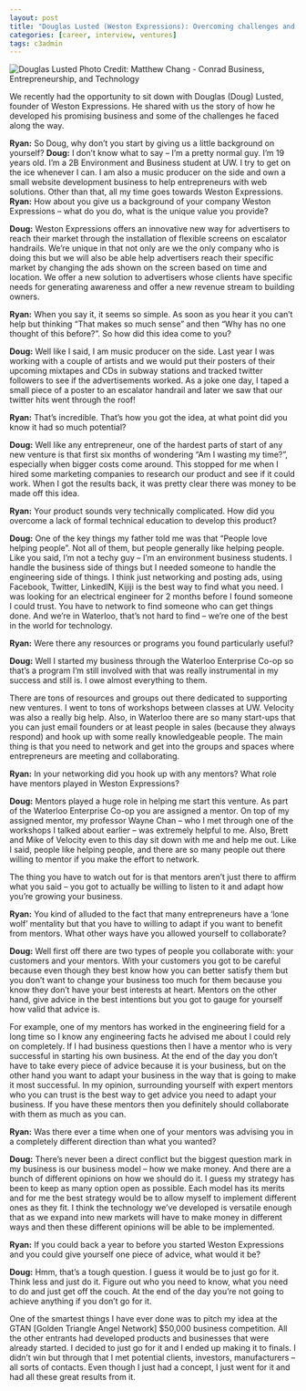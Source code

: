```yaml
---
layout: post
title: "Douglas Lusted (Weston Expressions): Overcoming challenges and making his venture a reality"
categories: [career, interview, ventures]
tags: c3admin
---
```

![Douglas Lusted](http://c3inspire.com/wp-content/uploads/2012/09/doug9-225x300.jpeg)
Photo Credit: Matthew Chang - Conrad Business, Entrepreneurship, and Technology

We recently had the opportunity to sit down with Douglas (Doug) Lusted, founder of Weston Expressions. He shared with us the story of how he developed his promising business and some of the challenges he faced along the way.

**Ryan:** So Doug, why don’t you start by giving us a little background on yourself?
**Doug:** I don’t know what to say – I’m a pretty normal guy. I’m 19 years old. I’m a 2B Environment and Business student at UW. I try to get on the ice whenever I can. I am also a music producer on the side and own a small website development business to help entrepreneurs with web solutions. Other than that, all my time goes towards Weston Expressions.
**Ryan:** How about you give us a background of your company Weston Expressions – what do you do, what is the unique value you provide?

**Doug:** Weston Expressions offers an innovative new way for advertisers to reach their market through the installation of flexible screens on escalator handrails. We’re unique in that not only are we the only company who is doing this but we will also be able help advertisers reach their specific market by changing the ads shown on the screen based on time and location. We offer a new solution to advertisers whose clients have specific needs for generating awareness and offer a new revenue stream to building owners.

**Ryan:** When you say it, it seems so simple. As soon as you hear it you can’t help but thinking “That makes so much sense” and then “Why has no one thought of this before?”. So how did this idea come to you?

**Doug:** Well like I said, I am music producer on the side. Last year I was working with a couple of artists and we would put their posters of their upcoming mixtapes and CDs in subway stations and tracked twitter followers to see if the advertisements worked. As a joke one day, I taped a small piece of a poster to an escalator handrail and later we saw that our twitter hits went through the roof!

**Ryan:** That’s incredible. That’s how you got the idea, at what point did you know it had so much potential?

**Doug:** Well like any entrepreneur, one of the hardest parts of start of any new venture is that first six months of wondering “Am I wasting my time?”, especially when bigger costs come around. This stopped for me when I hired some marketing companies to research our product and see if it could work. When I got the results back, it was pretty clear there was money to be made off this idea.

**Ryan:** Your product sounds very technically complicated. How did you overcome a lack of formal technical education to develop this product?

**Doug:** One of the key things my father told me was that “People love helping people”. Not all of them, but people generally like helping people. Like you said, I’m not a techy guy – I’m an environment business students. I handle the business side of things but I needed someone to handle the engineering side of things. I think just networking and posting ads, using Facebook, Twitter, LinkedIN, Kijiji is the best way to find what you need. I was looking for an electrical engineer for 2 months before I found someone I could trust. You have to network to find someone who can get things done. And we’re in Waterloo, that’s not hard to find – we’re one of the best in the world for technology.

**Ryan:** Were there any resources or programs you found particularly useful?

**Doug:** Well I started my business through the Waterloo Enterprise Co-op so that’s a program I’m still involved with that was really instrumental in my success and still is. I owe almost everything to them.

There are tons of resources and groups out there dedicated to supporting new ventures. I went to tons of workshops between classes at UW. Velocity was also a really big help. Also, in Waterloo there are so many start-ups that you can just email founders or at least people in sales (because they always respond) and hook up with some really knowledgeable people. The main thing is that you need to network and get into the groups and spaces where entrepreneurs are meeting and collaborating.

**Ryan:** In your networking did you hook up with any mentors? What role have mentors played in Weston Expressions?

**Doug:** Mentors played a huge role in helping me start this venture. As part of the Waterloo Enterprise Co-op you are assigned a mentor. On top of my assigned mentor, my professor Wayne Chan – who I met through one of the workshops I talked about earlier – was extremely helpful to me. Also, Brett and Mike of Velocity even to this day sit down with me and help me out. Like I said, people like helping people, and there are so many people out there willing to mentor if you make the effort to network.

The thing you have to watch out for is that mentors aren’t just there to affirm what you said – you got to actually be willing to listen to it and adapt how you’re growing your business.

**Ryan:** You kind of alluded to the fact that many entrepreneurs have a ‘lone wolf’ mentality but that you have to willing to adapt if you want to benefit from mentors. What other ways have you allowed yourself to collaborate?

**Doug:** Well first off there are two types of people you collaborate with: your customers and your mentors. With your customers you got to be careful because even though they best know how you can better satisfy them but you don’t want to change your business too much for them because you know they don’t have your best interests at heart. Mentors on the other hand, give advice in the best intentions but you got to gauge for yourself how valid that advice is.

For example, one of my mentors has worked in the engineering field for a long time so I know any engineering facts he advised me about I could rely on completely. If I had business questions then I have a mentor who is very successful in starting his own business. At the end of the day you don’t have to take every piece of advice because it is your business, but on the other hand you want to adapt your business in the way that is going to make it most successful. In my opinion, surrounding yourself with expert mentors who you can trust is the best way to get advice you need to adapt your business. If you have these mentors then you definitely should collaborate with them as much as you can.

**Ryan:** Was there ever a time when one of your mentors was advising you in a completely different direction than what you wanted?

**Doug:** There’s never been a direct conflict but the biggest question mark in my business is our business model – how we make money. And there are a bunch of different opinions on how we should do it. I guess my strategy has been to keep as many option open as possible. Each model has its merits and for me the best strategy would be to allow myself to implement different ones as they fit. I think the technology we’ve developed is versatile enough that as we expand into new markets will have to make money in different ways and then these different opinions will be able to be implemented.

**Ryan:** If you could back a year to before you started Weston Expressions and you could give yourself one piece of advice, what would it be?

**Doug:** Hmm, that’s a tough question. I guess it would be to just go for it. Think less and just do it. Figure out who you need to know, what you need to do and just get off the couch. At the end of the day you’re not going to achieve anything if you don’t go for it.

One of the smartest things I have ever done was to pitch my idea at the GTAN [Golden Triangle Angel Network] $50,000 business competition. All the other entrants had developed products and businesses that were already started. I decided to just go for it and I ended up making it to finals. I didn’t win but through that I met potential clients, investors, manufacturers – all sorts of contacts.  Even though I just had a concept, I just went for it and had all these great results from it.
